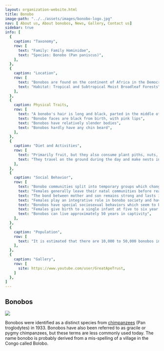 ```yaml
---
layout: organization-website.html
title: Bonobo
image-path: "../../assets/images/bonobo-logo.jpg"
nav: [ About us, About bonobos, News, Gallery, Contact us]
sidebar: true
info: [
  {
    caption: "Taxonomy",
    row: [
      text: "Family: Family Hominidae",
      text: "Species: Bonobo (Pan paniscus)",
    ],
  },
  {
    caption: "Location",
    row: [
      text: "Bonobos are found on the continent of Africa in the Democratic Republic of Congo",
      text: "Habitat: Tropical and Subtropical Moist Broadleaf Forests",
    ],
  },
  {
    caption: Physical Traits,
    row: [
      text: "A bonobo's hair is long and black, parted in the middle of the head",
      text: "Bonobo faces are black from birth, with pink lips",
      text: "Bonobos have relatively slender bodies",
      text: "Bonobos hardly have any chin beard",
    ],
  },
  {
    caption: "Diet and Activities",
    row: [
      text: "Primarily fruit, but they also consume plant piths, nuts, seeds, and invertebrates ",
      text: "They travel on the ground during the day and make nests in the trees to sleep",
    ],
  },
  {
    caption: "Social Behavior",
    row: [
      text: "Bonobo communities split into temporary groups which change in size and composition depending on ecological and social conditions. The size of groups can vary from 2 to more than 50 individuals",
      text: "Females generally leave their natal communities before reaching sexual maturity",
      text: "The bond between mother and son remains strong and lasts into the male's adulthood",
      text: "Females play an integrative role in bonobo society and have equal or superior status to males ",
      text: "Bonobos have special sociosexual behaviors which seem to be used primarily as a tension reduction mechanism ",
      text: "Females give birth to a single infant at five to six year intervals",
      text: "Bonobos can live approximately 50 years in captivity",
    ],
  },
  {
    caption: "Population",
    row: [
      text: "It is estimated that there are 10,000 to 50,000 bonobos in the wild; however, these numbers may be revised dramatically after the next census due to the political instability that has plagued the area. Habitat destruction is the primary threat to the status of bonobos in the wild.",
    ],
  },
  {
    caption: "Gallery",
    row: [
      site: https://www.youtube.com/user/GreatApeTrust,
    ]
  },
]
---
```

## Bonobos

![](../../assets/images/bonobo1.jpg)

Bonobos were identified as a distinct species from [chimpanzees](http://en.wikipedia.org/wiki/Chimpanzees) (Pan troglodytes) in 1933\. Bonobos have also been referred to as gracile or pygmy chimpanzees, but these terms are less commonly used today. The name bonobo is probably derived from a mis-spelling of a village in the Congo called Bolobo.
